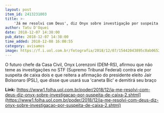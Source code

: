 ```yaml
---
layout: post
item_id: 2413231003
title: >-
    'Já me resolvi com Deus', diz Onyx sobre investigação por suspeita de caixa 2
author: Tatu D'Oquei
date: 2018-12-07 14:38:00
pub_date: 2018-12-07 14:38:00
time_added: 2018-12-08 16:00:55
category: avisamos
image: https://f.i.uol.com.br/fotografia/2018/12/07/15442043895c0ab06528a93_1544204389_3x2_rt.jpg
---
```


O futuro chefe da Casa Civil, Onyx Lorenzoni (DEM-RS), afirmou que não teme as investigações no STF (Supremo Tribunal Federal) contra ele por suspeita de caixa dois e que reitera a afirmação do presidente eleito Jair Bolsonaro (PSL), que disse que usará sua 'caneta Bic' e demitirá seu braço

**Link:** [https://www1.folha.uol.com.br/poder/2018/12/ja-me-resolvi-com-deus-diz-onyx-sobre-investigacao-por-suspeita-de-caixa-2.shtml](https://www1.folha.uol.com.br/poder/2018/12/ja-me-resolvi-com-deus-diz-onyx-sobre-investigacao-por-suspeita-de-caixa-2.shtml)

